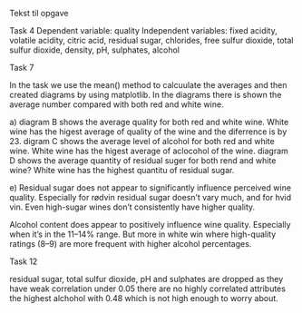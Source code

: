 Tekst til opgave



Task 4
Dependent variable: quality
Independent variables: 
fixed acidity, volatile acidity, citric acid, residual sugar, chlorides, free sulfur dioxide, 
total sulfur dioxide, density, pH, sulphates, alcohol	


Task 7 

In the task we use the mean() method to calcuulate the averages and then created diagrams by using matplotlib.
In the diagrams there is shown the average number compared with both red and white wine.

a)
diagram B shows the average quality for both red and white wine. White wine has the higest average of quality of the wine and the diferrence is by 23.
digram C shows the average level of alcohol for both red and white wine. White wine has the higest average of aclocohol of the wine.
diagram D shows the average quantity of residual suger for both rend and white wine? White wine has the highest quantitu of residual sugar.

e)
Residual sugar does not appear to significantly influence perceived wine quality.
Especially for rødvin residual sugar doesn’t vary much, and for hvid vin. 
Even high-sugar wines don’t consistently have higher quality.

Alcohol content does appear to positively influence wine quality.
Especially when it’s in the 11–14% range.
But more in white win where high-quality ratings (8–9) are more frequent with higher alcohol percentages.


Task 12

residual sugar, total sulfur dioxide, pH and sulphates are dropped as they have weak correlation under 0.05
there are no highly correlated attributes the highest alchohol with 0.48 which is not high enough to worry about.

